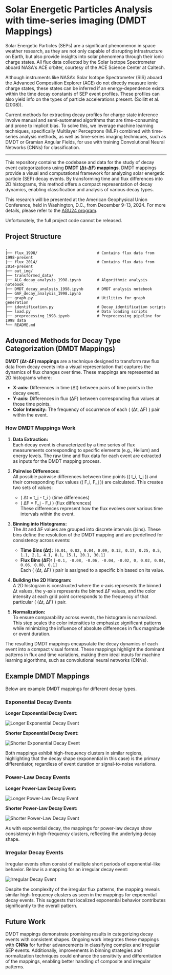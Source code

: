 # Solar Energetic Particles Analysis with time-series imaging (DMDT Mappings)

Solar Energetic Particles (SEPs) are a significant phenomenon in space weather research, as they are not only capable of disrupting infrastructure on Earth, but also provide insights into solar phenomena through their ionic charge states. All flux data collected by the Solar Isotope Spectrometer aboard NASA's ACE orbiter, courtesy of the ACE Science Center at Caltech.

Although instruments like NASA’s Solar Isotope Spectrometer (SIS) aboard the Advanced Composition Explorer (ACE) do not directly measure ionic charge states, these states can be inferred if an energy-dependence exists within the time decay constants of SEP event profiles. These profiles can also yield info on the types of particle accelerations present. (Sollitt et al. (2008)).

Current methods for extracting decay profiles for charge state inference involve manual and semi-automated algorithms that are time-consuming and prone to implicit bias. To solve this, we leverage machine learning techniques, specifically Multilayer Perceptrons (MLP) combined with time-series analysis methods, as well as time-series imaging techniques, such as DMDT or Gramian Angular Fields, for use with training Convolutional Neural Networks (CNNs) for classification.

---


This repository contains the codebase and data for the study of decay event categorizations using **DMDT (Δt-ΔF) mappings**. DMDT mappings provide a visual and computational framework for analyzing solar energetic particle (SEP) decay events. By transforming time and flux differences into 2D histograms, this method offers a compact representation of decay dynamics, enabling classification and analysis of various decay types.  

This research will be presented at the American Geophysical Union Conference, held in Washington, D.C., from December 9–13, 2024. For more details, please refer to the [AGU24 program](https://agu.confex.com/agu/agu24/meetingapp.cgi/Paper/1696330).

Unfortunately, the full project code cannot be released.

## Project Structure

```
.
├── flux_1998/                          # Contains flux data from 1998-present
├── flux_2014/                          # Contains flux data from 2014-present
├── out_img/                   
├── transformed_data/          
├── ALG_decay_analysis_1998.ipynb       # Algorithmic analysis notebook
├── DMDT_decay_analysis_1998.ipynb      # DMDT analysis notebook
├── GAF_decay_analysis_1998.ipynb
├── graph.py                            # Utilities for graph generation
├── identification.py                   # Decay identification scripts
├── load.py                             # Data loading scripts
├── preprocessing_1998.ipynb            # Preprocessing pipeline for 1998 data
└── README.md
```



## Advanced Methods for Decay Type Categorization (DMDT Mappings)

**DMDT (Δt-ΔF) mappings** are a technique designed to transform raw flux data from decay events into a visual representation that captures the dynamics of flux changes over time. These mappings are represented as 2D histograms where:

- **X-axis:** Differences in time (Δt) between pairs of time points in the decay event.  
- **Y-axis:** Differences in flux (ΔF) between corresponding flux values at those time points.  
- **Color Intensity:** The frequency of occurrence of each \( (Δt, ΔF) \) pair within the event.

### How DMDT Mappings Work

1. **Data Extraction:**  
   Each decay event is characterized by a time series of flux measurements corresponding to specific elements (e.g., Helium) and energy levels. The raw time and flux data for each event are extracted as inputs for the DMDT mapping process.

2. **Pairwise Differences:**  
   All possible pairwise differences between time points (\( t_i, t_j \)) and their corresponding flux values (\( F_i, F_j \)) are calculated. This creates two sets of values:  
   - \( Δt = t_j - t_i \) (time differences)  
   - \( ΔF = F_j - F_i \) (flux differences)  
   These differences represent how the flux evolves over various time intervals within the event.

3. **Binning into Histograms:**  
   The Δt and ΔF values are grouped into discrete intervals (bins). These bins define the resolution of the DMDT mapping and are predefined for consistency across events:  
   - **Time Bins (Δt):** `[0.01, 0.02, 0.04, 0.09, 0.13, 0.17, 0.25, 0.5, 1.1, 2.1, 4.1, 8.1, 15.1, 20.1, 30.1]`  
   - **Flux Bins (ΔF):** `[-0.1, -0.08, -0.06, -0.04, -0.02, 0, 0.02, 0.04, 0.06, 0.08, 0.1]`  
   Each \( (Δt, ΔF) \) pair is assigned to a specific bin based on its value.

4. **Building the 2D Histogram:**  
   A 2D histogram is constructed where the x-axis represents the binned Δt values, the y-axis represents the binned ΔF values, and the color intensity at each grid point corresponds to the frequency of that particular \( (Δt, ΔF) \) pair.

5. **Normalization:**  
   To ensure comparability across events, the histogram is normalized. This step scales the color intensities to emphasize significant patterns while minimizing the influence of absolute differences in flux magnitude or event duration.

The resulting DMDT mappings encapsulate the decay dynamics of each event into a compact visual format. These mappings highlight the dominant patterns in flux and time variations, making them ideal inputs for machine learning algorithms, such as convolutional neural networks (CNNs).







## Example DMDT Mappings

Below are example DMDT mappings for different decay types.

### Exponential Decay Events

**Longer Exponential Decay Event:**

![Longer Exponential Decay Event](images/longexp.png)

**Shorter Exponential Decay Event:**

![Shorter Exponential Decay Event](images/shortexp.png)

Both mappings exhibit high-frequency clusters in similar regions, highlighting that the decay shape (exponential in this case) is the primary differentiator, regardless of event duration or signal-to-noise variations.

### Power-Law Decay Events

**Longer Power-Law Decay Event:**

![Longer Power-Law Decay Event](images/longpw.png)

**Shorter Power-Law Decay Event:**

![Shorter Power-Law Decay Event](images/shortpw.png)

As with exponential decay, the mappings for power-law decays show consistency in high-frequency clusters, reflecting the underlying decay shape.

### Irregular Decay Events

Irregular events often consist of multiple short periods of exponential-like behavior. Below is a mapping for an irregular decay event:

![Irregular Decay Event](images/irr.png)

Despite the complexity of the irregular flux patterns, the mapping reveals similar high-frequency clusters as seen in the mappings for exponential decay events. This suggests that localized exponential behavior contributes significantly to the overall pattern.

## Future Work

DMDT mappings demonstrate promising results in categorizing decay events with consistent shapes. Ongoing work integrates these mappings with **CNNs** for further advancements in classifying complex and irregular SEP events. Additionally, improvements in binning strategies and normalization techniques could enhance the sensitivity and differentiation of the mappings, enabling better handling of composite and irregular patterns.

